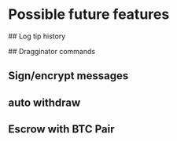 # Possible future features

## Log tip history

## Dragginator commands

## Sign/encrypt messages

## auto withdraw

## Escrow with BTC Pair
